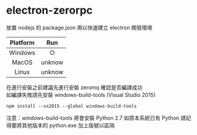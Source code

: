 # electron-zerorpc
放置 nodejs 的 package.json 用以快速建立 electron 開發環境  

| Platform |   Run  |
|:--------:|:------:|
|  Windows |    ○   |
|   MacOS  | unknow |
|   Linux  | unknow |

在進行安裝之前建議先進行安裝 zeromq 確認是否編譯成功  
如編譯失敗請先安裝 windows-build-tools (Visual Studio 2015)
```
npm install --vs2015 --global windows-build-tools
```
注意：windows-build-tools 將會安裝 Python 2.7 如原本系統已有 Python 請記得要將其他版本的 python.exe 加上版號以區隔  
